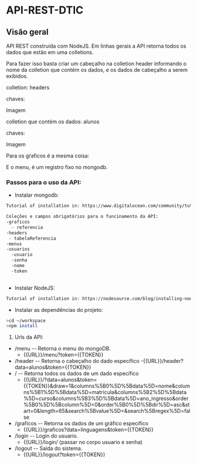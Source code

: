 # API-REST-DTIC

## Visão geral ##
API REST construida com NodeJS. Em linhas gerais a API retorna todos os dados que estão em uma colletions. 

Para fazer isso basta criar um cabeçalho na colletion header informando o nome da colletion que contém os dados, e os dados de cabeçalho a serem exibidos. 

colletion: headers

chaves: 

Imagem 

colletion que contém os dados: alunos

chaves: 

Imagem 

Para os gŕaficos é a mesma coisa: 


E o menu, é um registro fixo no mongodb. 




### Passos para o uso da API: ###

* Instalar mongodb:
```bash
Tutorial of installation in: https://www.digitalocean.com/community/tutorials/how-to-install-mysql-on-ubuntu-16-04

Coleções e campos obrigatórios para o funcinamento da API: 
-graficos
  - referencia
-headers
 - tabelaReferencia
-menus
-usuarios
  -usuario
  -senha
  -nome
  -token
  
```

* Instalar NodeJS:
```bash
Tutorial of installation in: https://nodesource.com/blog/installing-node-js-tutorial-ubuntu/
```

* Instalar as dependências do projeto:
```bash
>cd ~/workspace
>npm install 
```


1. Urls da API:
  - /menu -- Retorna o menu do mongoDB.
    - {{URL}}/menu?token={{TOKEN}}
  - /header -- Retorna o cabeçalho do dado específico
    -{{URL}}/header?data=alunos&token={{TOKEN}}
  - / -- Retorna todos os dados de um dado específico
    - {{URL}}/?data=alunos&token={{TOKEN}}&draw=1&columns%5B0%5D%5Bdata%5D=nome&columns%5B1%5D%5Bdata%5D=matricula&columns%5B2%5D%5Bdata%5D=curso&columns%5B3%5D%5Bdata%5D=ano_ingresso&order%5B0%5D%5Bcolumn%5D=0&order%5B0%5D%5Bdir%5D=asc&start=0&length=65&search%5Bvalue%5D=&search%5Bregex%5D=false
  - /graficos -- Retorna os dados de um gráfico específico
    - {{URL}}/graficos?data=linguagens&token={{TOKEN}}
  - /login -- Login do usuario.
    - {{URL}}/login/ (passar no corpo usuario e senha)
  - /logout -- Saída do sistema.
    - {{URL}}/logout?token={{TOKEN}}





